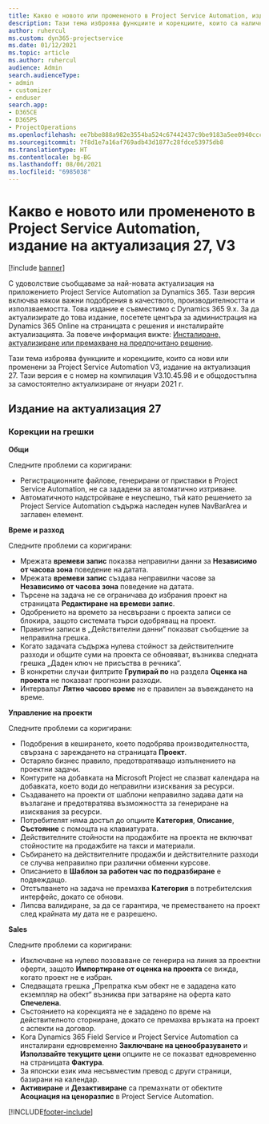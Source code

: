 ```yaml
---
title: Какво е новото или промененото в Project Service Automation, издание на актуализация 27, V3
description: Тази тема изброява функциите и корекциите, които са налични в Project Service Automation V3, издание на актуализация 27, V3.
author: ruhercul
ms.custom: dyn365-projectservice
ms.date: 01/12/2021
ms.topic: article
ms.author: ruhercul
audience: Admin
search.audienceType:
- admin
- customizer
- enduser
search.app:
- D365CE
- D365PS
- ProjectOperations
ms.openlocfilehash: ee7bbe888a982e3554ba524c67442437c9be9183a5ee0940ccc3261b4a4992e7
ms.sourcegitcommit: 7f8d1e7a16af769adb43d1877c28fdce53975db8
ms.translationtype: HT
ms.contentlocale: bg-BG
ms.lasthandoff: 08/06/2021
ms.locfileid: "6985038"
---
```

# <a name="whats-new-or-changed-in-project-service-automation-update-release-27-v3"></a>Какво е новото или промененото в Project Service Automation, издание на актуализация 27, V3

[!include [banner](../includes/psa-now-project-operations.md)]

С удоволствие съобщаваме за най-новата актуализация на приложението Project Service Automation за Dynamics 365. Тази версия включва някои важни подобрения в качеството, производителността и използваемостта. Това издание е съвместимо с Dynamics 365 9.x. За да актуализирате до това издание, посетете центъра за администрация на Dynamics 365 Online на страницата с решения и инсталирайте актуализацията. За повече информация вижте: [Инсталиране, актуализиране или премахване на предпочитано решение](/power-platform/admin/install-remove-preferred-solution).

Тази тема изброява функциите и корекциите, които са нови или променени за Project Service Automation V3, издание на актуализация 27. Тази версия е с номер на компилация V3.10.45.98 и е общодостъпна за самостоятелно актуализиране от януари 2021 г.

## <a name="update-release-27"></a>Издание на актуализация 27

### <a name="bug-fixes"></a>Корекции на грешки

**Общи**

Следните проблеми са коригирани:

- Регистрационните файлове, генерирани от приставки в Project Service Automation, не са зададени за автоматично изтриване.
- Автоматичното надстройване е неуспешно, тъй като решението за Project Service Automation съдържа наследен нулев NavBarArea и заглавен елемент.

**Време и разход**

Следните проблеми са коригирани:

- Мрежата **времеви запис** показва неправилни данни за **Независимо от часова зона** поведение на датата.
- Мрежата **времеви запис** създава неправилни часове за **Независимо от часова зона** поведение на датата.
- Търсене на задача не се ограничава до избрания проект на страницата **Редактиране на времеви запис**.
- Одобрението на времето за несвързани с проекта записи се блокира, защото системата търси одобряващ на проект.
- Правилни записи в „Действителни данни” показват съобщение за неправилна грешка.
- Когато задачата съдържа нулева стойност за действителните разходи и общите суми на проекта се обновяват, възниква следната грешка „Даден ключ не присъства в речника“.
- В конкретни случаи филтрите **Групирай по** на раздела **Оценка на проекта** не показват прогнозни разходи.
- Интервалът **Лятно часово време** не е правилен за въвеждането на време.

**Управление на проекти**

Следните проблеми са коригирани:

- Подобрения в кеширането, което подобрява производителността, свързана с зареждането на страницата **Проект**.
- Остаряло бизнес правило, предотвратяващо изпълнението на проектни задачи.
- Контурите на добавката на Microsoft Project не спазват календара на добавката, което води до неправилни изисквания за ресурси.
- Създаването на проекти от шаблони неправилно задава дати на възлагане и предотвратява възможността за генериране на изисквания за ресурси.
- Потребителят няма достъп до опциите **Категория**, **Описание**, **Състояние** с помощта на клавиатурата.
- Действителните стойности на продажбите на проекта не включват стойностите на продажбите на такси и материали.
- Събирането на действителните продажби и действителните разходи се случва неправилно при различни обменни курсове.
- Описанието в **Шаблон за работен час по подразбиране** е подвеждащо.
- Отстъпването на задача не премахва **Категория** в потребителския интерфейс, докато се обнови.
- Липсва валидиране, за да се гарантира, че преместването на проект след крайната му дата не е разрешено.

**Sales**

Следните проблеми са коригирани:

- Изключване на нулево позоваване се генерира на линия за проектни оферти, защото **Импортиране от оценка на проекта** се вижда, когато проект не е избран.
- Следващата грешка „Препратка към обект не е зададена като екземпляр на обект“ възниква при затваряне на оферта като **Спечелена**.
- Състоянието на корекцията не е зададено по време на действителното сторниране, докато се премахва връзката на проект с аспекти на договор.
- Кога Dynamics 365 Field Service и Project Service Automation са инсталирани едновременно **Заключване на ценообразуването** и **Използвайте текущите цени** опциите не се показват едновременно на страницата **Фактура**.
- За японски език има несъвместим превод с други страници, базирани на календар.
- **Активиране** и **Дезактивиране** са премахнати от обектите **Асоциация на ценоразпис** в Project Service Automation.


[!INCLUDE[footer-include](../includes/footer-banner.md)]